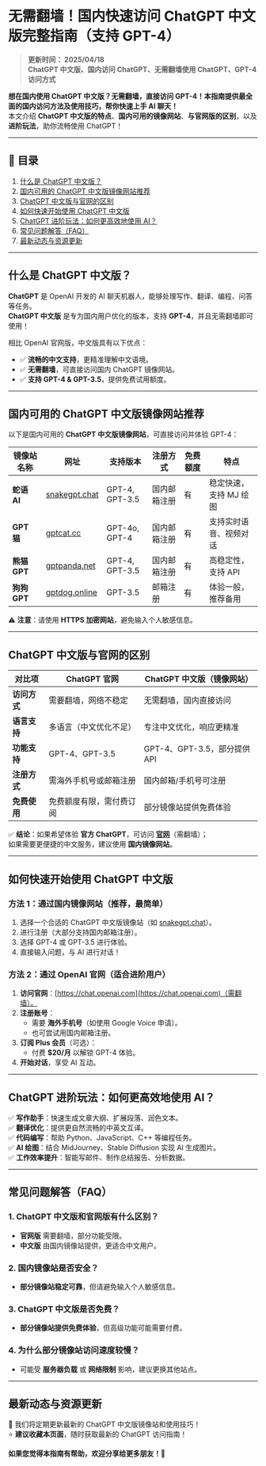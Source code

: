 # 无需翻墙！国内快速访问 ChatGPT 中文版完整指南（支持 GPT-4）

> **更新时间： 2025/04/18**  
> **ChatGPT 中文版、国内访问 ChatGPT、无需翻墙使用 ChatGPT、GPT-4 访问方式**  

**想在国内使用 ChatGPT 中文版？无需翻墙，直接访问 GPT-4！本指南提供最全面的国内访问方法及使用技巧，帮你快速上手 AI 聊天！**  
本文介绍 **ChatGPT 中文版的特点**、**国内可用的镜像网站**、**与官网版的区别**，以及 **进阶玩法**，助你流畅使用 ChatGPT！

---

## 📌 目录
1. [什么是 ChatGPT 中文版？](#什么是-chatgpt-中文版)
2. [国内可用的 ChatGPT 中文版镜像网站推荐](#国内可用的-chatgpt-中文版镜像网站推荐)
3. [ChatGPT 中文版与官网的区别](#chatgpt-中文版与官网的区别)
4. [如何快速开始使用 ChatGPT 中文版](#如何快速开始使用-chatgpt-中文版)
5. [ChatGPT 进阶玩法：如何更高效地使用 AI？](#chatgpt-进阶玩法如何更高效地使用-ai)
6. [常见问题解答（FAQ）](#常见问题解答faq)
7. [最新动态与资源更新](#最新动态与资源更新)

---

## 什么是 ChatGPT 中文版？

**ChatGPT** 是 OpenAI 开发的 AI 聊天机器人，能够处理写作、翻译、编程、问答等任务。  
**ChatGPT 中文版** 是专为国内用户优化的版本，支持 **GPT-4**，并且无需翻墙即可使用！  

相比 OpenAI 官网版，中文版具有以下优点：
- ✅ **流畅的中文支持**，更精准理解中文语境。
- ✅ **无需翻墙**，可直接访问国内 ChatGPT 镜像网站。
- ✅ **支持 GPT-4 & GPT-3.5**，提供免费试用额度。

---

## 国内可用的 ChatGPT 中文版镜像网站推荐

以下是国内可用的 **ChatGPT 中文版镜像网站**，可直接访问并体验 GPT-4：

| **镜像站名称**   | **网址**                               | **支持版本**   | **注册方式**     | **免费额度** | **特点** |
|----------------|--------------------------------|--------------|--------------|-----------|----------|
| **蛇语 AI**    | [snakegpt.chat](https://snakegpt.chat) | GPT-4, GPT-3.5 | 国内邮箱注册 | 有 | 稳定快速，支持 MJ 绘图 |
| **GPT 猫**     | [gptcat.cc](https://gptcat.cc) | GPT-4o, GPT-4 | 国内邮箱注册 | 有 | 支持实时语音、视频对话 |
| **熊猫 GPT**   | [gptpanda.net](https://gptpanda.net) | GPT-4, GPT-3.5 | 国内邮箱注册 | 有 | 高稳定性，支持 API |
| **狗狗 GPT**   | [gptdog.online](https://gptdog.online) | GPT-3.5       | 邮箱注册    | 有 | 体验一般，推荐备用 |

⚠️ **注意**：请使用 **HTTPS 加密网站**，避免输入个人敏感信息。

---

## ChatGPT 中文版与官网的区别

| **对比项**       | **ChatGPT 官网**            | **ChatGPT 中文版（镜像网站）**  |
|------------------|---------------------------|---------------------------------|
| **访问方式**     | 需要翻墙，网络不稳定        | 无需翻墙，国内直接访问          |
| **语言支持**     | 多语言（中文优化不足）      | 专注中文优化，响应更精准        |
| **功能支持**     | GPT-4、GPT-3.5             | GPT-4、GPT-3.5，部分提供 API |
| **注册方式**     | 需海外手机号或邮箱注册     | 国内邮箱/手机号可注册          |
| **免费使用**     | 免费额度有限，需付费订阅   | 部分镜像站提供免费体验          |

✅ **结论**：如果希望体验 **官方 ChatGPT**，可访问 **[官网](https://chat.openai.com)**（需翻墙）；  
如果需要更便捷的中文服务，建议使用 **国内镜像网站**。

---

## 如何快速开始使用 ChatGPT 中文版

### **方法 1：通过国内镜像网站（推荐，最简单）**
1. 选择一个合适的 ChatGPT 中文版镜像站（如 [snakegpt.chat](https://snakegpt.chat)）。
2. 进行注册（大部分支持国内邮箱注册）。
3. 选择 GPT-4 或 GPT-3.5 进行体验。
4. 直接输入问题，与 AI 进行对话！

### **方法 2：通过 OpenAI 官网（适合进阶用户）**
1. **访问官网**：[https://chat.openai.com](https://chat.openai.com)（需翻墙）。
2. **注册账号**：
   - 需要 **海外手机号**（如使用 Google Voice 申请）。
   - 也可尝试用国内邮箱注册。
3. **订阅 Plus 会员**（可选）：
   - 付费 **$20/月** 以解锁 GPT-4 体验。
4. **开始对话**，享受 AI 互动。

---

## ChatGPT 进阶玩法：如何更高效地使用 AI？

✅ **写作助手**：快速生成文章大纲、扩展段落、润色文本。  
✅ **翻译优化**：提供更自然流畅的中英文互译。  
✅ **代码编写**：帮助 Python、JavaScript、C++ 等编程任务。  
✅ **AI 绘图**：结合 MidJourney、Stable Diffusion 实现 AI 生成图片。  
✅ **工作效率提升**：智能写邮件、制作总结报告、分析数据。

---

## 常见问题解答（FAQ）

### **1. ChatGPT 中文版和官网版有什么区别？**
- **官网版** 需要翻墙，部分功能受限。
- **中文版** 由国内镜像站提供，更适合中文用户。

### **2. 国内镜像站是否安全？**
- **部分镜像站稳定可靠**，但请避免输入个人敏感信息。

### **3. ChatGPT 中文版是否免费？**
- **部分镜像站提供免费体验**，但高级功能可能需要付费。

### **4. 为什么部分镜像站访问速度较慢？**
- 可能受 **服务器负载** 或 **网络限制** 影响，建议更换其他站点。

---

## 最新动态与资源更新

🚀 我们将定期更新最新的 ChatGPT 中文版镜像站和使用技巧！  
⭐ **建议收藏本页面**，随时获取最新的 ChatGPT 访问指南！

**如果您觉得本指南有帮助，欢迎分享给更多朋友！🎉**
                                                                                                                                                                                                                                                                                 
                                         